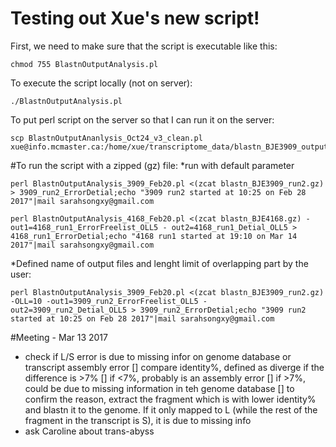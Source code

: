 # Testing out Xue's new script!

First, we need to make sure that the script is executable like this:

```
chmod 755 BlastnOutputAnalysis.pl
```

To execute the script locally (not on server):
```
./BlastnOutputAnalysis.pl
```
To put perl script on the server so that I can run it on the server:
```
scp BlastnOutputAnanlysis_Oct24_v3_clean.pl  xue@info.mcmaster.ca:/home/xue/transcriptome_data/blastn_BJE3909_output
```
#To run the script with a zipped (gz) file:
*run with default parameter
```
perl BlastnOutputAnalysis_3909_Feb20.pl <(zcat blastn_BJE3909_run2.gz) > 3909_run2_ErrorDetial;echo "3909 run2 started at 10:25 on Feb 28 2017"|mail sarahsongxy@gmail.com
```
```
perl BlastnOutputAnalysis_4168_Feb20.pl <(zcat blastn_BJE4168.gz) -out1=4168_run1_ErrorFreelist_OLL5 - out2=4168_run1_Detial_OLL5 > 4168_run1_ErrorDetial;echo "4168 run1 started at 19:10 on Mar 14 2017"|mail sarahsongxy@gmail.com

```
*Defined name of output files and lenght limit of overlapping part by the user:
```
perl BlastnOutputAnalysis_3909_Feb20.pl <(zcat blastn_BJE3909_run2.gz) -OLL=10 -out1=3909_run2_ErrorFreelist_OLL5 - out2=3909_run2_Detial_OLL5 > 3909_run2_ErrorDetial;echo "3909 run2 started at 10:25 on Feb 28 2017"|mail sarahsongxy@gmail.com

```

#Meeting - Mar 13 2017
* check if L/S error is due to missing infor on genome database or transcript assembly error
[] compare identity%, defined as diverge if the difference is >7%
[] if <7%, probably is an assembly error
[] if >7%, could be due to missing information in teh genome database
[] to confirm the reason, extract the fragment which is with lower identity% and blastn it to the genome. If it only mapped to L (while the rest of the fragment in the transcript is S), it is due to missing info 
* ask Caroline about trans-abyss


